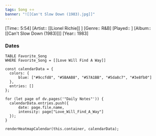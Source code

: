 ```yaml
---
tags: Song ⭐⭐ 
banner: "![[Can't Slow Down (1983).jpg]]"
---
```

[Time:: 5:54]
[Artist:: [[Lionel Richie]] ]
[Genre:: R&B]
[Played:: ]
[Album:: [[Can't Slow Down (1983)]]]
[Year:: 1983]
### Dates
````dataview
TABLE Favorite_Song
WHERE Favorite_Song = [[Love Will Find A Way]]
````
  ```dataviewjs
const calendarData = { 
	colors: { 
		blue: ["#9ccfd8", "#5BAAB8", "#57A1BB", "#5da8c7", "#3e8fb0"] 
	}, 
	entries: [] 
}; 

for (let page of dv.pages('"Daily Notes"')) { 
	calendarData.entries.push({ 
		date: page.file.name, 
		intensity: page["Love_Will_Find_A_Way"]
	}); 
} 

renderHeatmapCalendar(this.container, calendarData);
```
